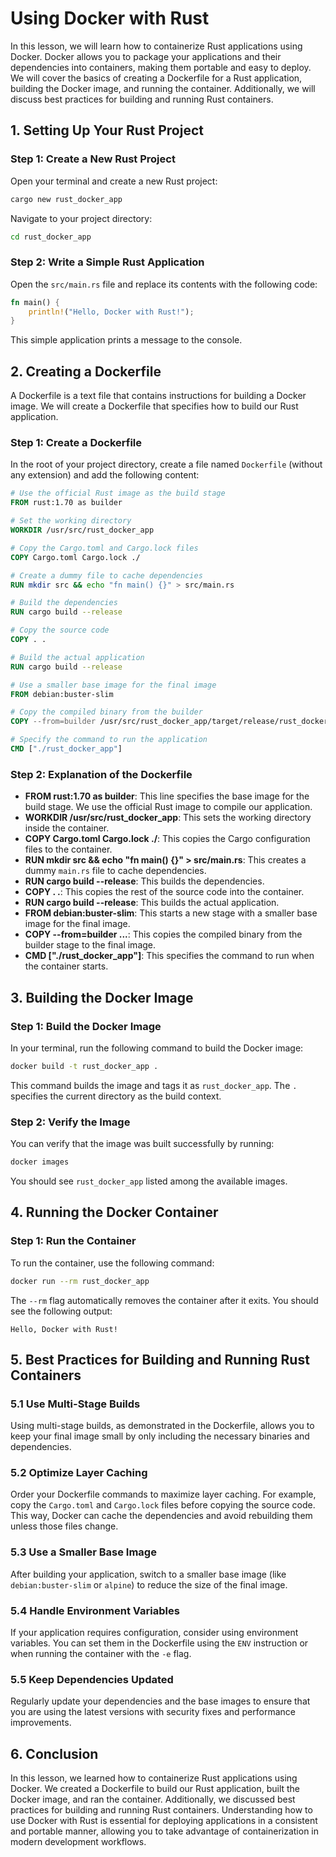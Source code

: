 # Using Docker with Rust

In this lesson, we will learn how to containerize Rust applications using Docker. Docker allows you to package your applications and their dependencies into containers, making them portable and easy to deploy. We will cover the basics of creating a Dockerfile for a Rust application, building the Docker image, and running the container. Additionally, we will discuss best practices for building and running Rust containers.

## 1. Setting Up Your Rust Project

### Step 1: Create a New Rust Project

Open your terminal and create a new Rust project:

```bash
cargo new rust_docker_app
```

Navigate to your project directory:

```bash
cd rust_docker_app
```

### Step 2: Write a Simple Rust Application

Open the `src/main.rs` file and replace its contents with the following code:

```rust
fn main() {
    println!("Hello, Docker with Rust!");
}
```

This simple application prints a message to the console.

## 2. Creating a Dockerfile

A Dockerfile is a text file that contains instructions for building a Docker image. We will create a Dockerfile that specifies how to build our Rust application.

### Step 1: Create a Dockerfile

In the root of your project directory, create a file named `Dockerfile` (without any extension) and add the following content:

```dockerfile
# Use the official Rust image as the build stage
FROM rust:1.70 as builder

# Set the working directory
WORKDIR /usr/src/rust_docker_app

# Copy the Cargo.toml and Cargo.lock files
COPY Cargo.toml Cargo.lock ./

# Create a dummy file to cache dependencies
RUN mkdir src && echo "fn main() {}" > src/main.rs

# Build the dependencies
RUN cargo build --release

# Copy the source code
COPY . .

# Build the actual application
RUN cargo build --release

# Use a smaller base image for the final image
FROM debian:buster-slim

# Copy the compiled binary from the builder
COPY --from=builder /usr/src/rust_docker_app/target/release/rust_docker_app .

# Specify the command to run the application
CMD ["./rust_docker_app"]
```

### Step 2: Explanation of the Dockerfile

- **FROM rust:1.70 as builder**: This line specifies the base image for the build stage. We use the official Rust image to compile our application.
- **WORKDIR /usr/src/rust_docker_app**: This sets the working directory inside the container.
- **COPY Cargo.toml Cargo.lock ./**: This copies the Cargo configuration files to the container.
- **RUN mkdir src && echo "fn main() {}" > src/main.rs**: This creates a dummy `main.rs` file to cache dependencies.
- **RUN cargo build --release**: This builds the dependencies.
- **COPY . .**: This copies the rest of the source code into the container.
- **RUN cargo build --release**: This builds the actual application.
- **FROM debian:buster-slim**: This starts a new stage with a smaller base image for the final image.
- **COPY --from=builder ...**: This copies the compiled binary from the builder stage to the final image.
- **CMD ["./rust_docker_app"]**: This specifies the command to run when the container starts.

## 3. Building the Docker Image

### Step 1: Build the Docker Image

In your terminal, run the following command to build the Docker image:

```bash
docker build -t rust_docker_app .
```

This command builds the image and tags it as `rust_docker_app`. The `.` specifies the current directory as the build context.

### Step 2: Verify the Image

You can verify that the image was built successfully by running:

```bash
docker images
```

You should see `rust_docker_app` listed among the available images.

## 4. Running the Docker Container

### Step 1: Run the Container

To run the container, use the following command:

```bash
docker run --rm rust_docker_app
```

The `--rm` flag automatically removes the container after it exits. You should see the following output:

```
Hello, Docker with Rust!
```

## 5. Best Practices for Building and Running Rust Containers

### 5.1 Use Multi-Stage Builds

Using multi-stage builds, as demonstrated in the Dockerfile, allows you to keep your final image small by only including the necessary binaries and dependencies.

### 5.2 Optimize Layer Caching

Order your Dockerfile commands to maximize layer caching. For example, copy the `Cargo.toml` and `Cargo.lock` files before copying the source code. This way, Docker can cache the dependencies and avoid rebuilding them unless those files change.

### 5.3 Use a Smaller Base Image

After building your application, switch to a smaller base image (like `debian:buster-slim` or `alpine`) to reduce the size of the final image.

### 5.4 Handle Environment Variables

If your application requires configuration, consider using environment variables. You can set them in the Dockerfile using the `ENV` instruction or when running the container with the `-e` flag.

### 5.5 Keep Dependencies Updated

Regularly update your dependencies and the base images to ensure that you are using the latest versions with security fixes and performance improvements.

## 6. Conclusion

In this lesson, we learned how to containerize Rust applications using Docker. We created a Dockerfile to build our Rust application, built the Docker image, and ran the container. Additionally, we discussed best practices for building and running Rust containers. Understanding how to use Docker with Rust is essential for deploying applications in a consistent and portable manner, allowing you to take advantage of containerization in modern development workflows.